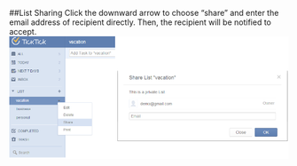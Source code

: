 ##List Sharing
Click the downward arrow to choose “share” and enter the email address of recipient directly. Then, the recipient will be notified to accept.
![](../images/image017.png)

